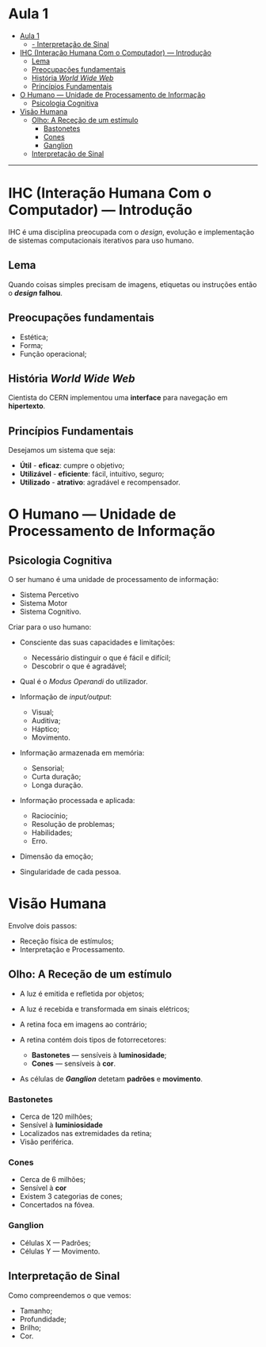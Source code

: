 # Aula 1
- [Aula 1](#aula-1)
  - [- Interpretação de Sinal](#interpreta%c3%a7%c3%a3o-de-sinal)
- [IHC (Interação Humana Com o Computador) — Introdução](#ihc-intera%c3%a7%c3%a3o-humana-com-o-computador--introdu%c3%a7%c3%a3o)
  - [Lema](#lema)
  - [Preocupações fundamentais](#preocupa%c3%a7%c3%b5es-fundamentais)
  - [História _World Wide Web_](#hist%c3%b3ria-world-wide-web)
  - [Princípios Fundamentais](#princ%c3%adpios-fundamentais)
- [O Humano — Unidade de Processamento de Informação](#o-humano--unidade-de-processamento-de-informa%c3%a7%c3%a3o)
  - [Psicologia Cognitiva](#psicologia-cognitiva)
- [Visão Humana](#vis%c3%a3o-humana)
  - [Olho: A Receção de um estímulo](#olho-a-rece%c3%a7%c3%a3o-de-um-est%c3%admulo)
    - [Bastonetes](#bastonetes)
    - [Cones](#cones)
    - [Ganglion](#ganglion)
  - [Interpretação de Sinal](#interpreta%c3%a7%c3%a3o-de-sinal)
---

# IHC (Interação Humana Com o Computador) — Introdução
IHC é uma disciplina preocupada com o _design_, evolução e implementação de sistemas computacionais iterativos para uso humano.

## Lema
Quando coisas simples precisam de imagens, etiquetas ou instruções então o **_design_ falhou**.

## Preocupações fundamentais
* Estética;
* Forma;
* Função operacional;

## História _World Wide Web_
Cientista do CERN implementou uma **interface** para navegação em **hipertexto**.

## Princípios Fundamentais

Desejamos um sistema que seja:
* **Útil** - **eficaz**: cumpre o objetivo;
* **Utilizável** - **eficiente**: fácil, intuitivo, seguro;
* **Utilizado** - **atrativo**: agradável e recompensador.



# O Humano — Unidade de Processamento de Informação

## Psicologia Cognitiva

O ser humano é uma unidade de processamento de informação:
* Sistema Percetivo
* Sistema Motor
* Sistema Cognitivo.

Criar para o uso humano:
* Consciente das suas capacidades e limitações:
  * Necessário distinguir o que é fácil e difícil;
  * Descobrir o que é agradável;
* Qual é o _Modus Operandi_ do utilizador.

* Informação de _input/output_:
  * Visual;
  * Auditiva;
  * Háptico;
  * Movimento.
  
* Informação armazenada em memória:
  * Sensorial;
  * Curta duração;
  * Longa duração.

* Informação processada e aplicada:
  * Raciocínio;
  * Resolução de problemas;
  * Habilidades;
  * Erro.

* Dimensão da emoção;
* Singularidade de cada pessoa.

# Visão Humana

Envolve dois passos:
* Receção física de estímulos;
* Interpretação e Processamento.

## Olho: A Receção de um estímulo

* A luz é emitida e refletida por objetos;
* A luz é recebida e transformada em sinais elétricos;
* A retina foca em imagens ao contrário;
 
* A retina contém dois tipos de fotorrecetores:
  * **Bastonetes** — sensíveis à **luminosidade**;
  * **Cones** — sensíveis à **cor**.

* As células de **_Ganglion_** detetam **padrões** e **movimento**.

### Bastonetes
* Cerca de 120 milhões;
* Sensível à **luminiosidade**
* Localizados nas extremidades da retina;
* Visão periférica.

### Cones
* Cerca de 6 milhões;
* Sensível à **cor**
* Existem 3 categorias de cones;
* Concertados na fóvea.

### Ganglion
* Células X — Padrões;
* Células Y — Movimento.


## Interpretação de Sinal
Como compreendemos o que vemos:
* Tamanho;
* Profundidade;
* Brilho;
* Cor.